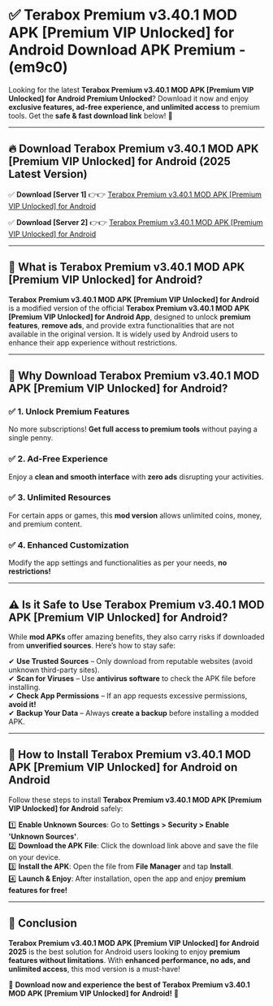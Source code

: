 
# ✅ Terabox Premium v3.40.1 MOD APK [Premium VIP Unlocked] for Android Download APK Premium -  (em9c0) 

Looking for the latest **Terabox Premium v3.40.1 MOD APK [Premium VIP Unlocked] for Android Premium Unlocked**? Download it now and enjoy **exclusive features, ad-free experience, and unlimited access** to premium tools. Get the **safe & fast download link** below! 🚀

---

## 🔥 Download Terabox Premium v3.40.1 MOD APK [Premium VIP Unlocked] for Android (2025 Latest Version)

✅ **Download [Server 1]** 👉👉 [Terabox Premium v3.40.1 MOD APK [Premium VIP Unlocked] for Android ](https://apkcomod.com?title=Terabox_Premium_v3.40.1_MOD_APK_[Premium_VIP_Unlocked]_for_Android)  

✅ **Download [Server 2]** 👉👉 [Terabox Premium v3.40.1 MOD APK [Premium VIP Unlocked] for Android ](https://apkcomod.com?title=Terabox_Premium_v3.40.1_MOD_APK_[Premium_VIP_Unlocked]_for_Android)  


---

## 📌 What is Terabox Premium v3.40.1 MOD APK [Premium VIP Unlocked] for Android?

**Terabox Premium v3.40.1 MOD APK [Premium VIP Unlocked] for Android** is a modified version of the official **Terabox Premium v3.40.1 MOD APK [Premium VIP Unlocked] for Android App**, designed to unlock **premium features**, **remove ads**, and provide extra functionalities that are not available in the original version. It is widely used by Android users to enhance their app experience without restrictions.

---

## 🌟 Why Download Terabox Premium v3.40.1 MOD APK [Premium VIP Unlocked] for Android?

### ✅ 1. Unlock Premium Features
No more subscriptions! **Get full access to premium tools** without paying a single penny.

### ✅ 2. Ad-Free Experience
Enjoy a **clean and smooth interface** with **zero ads** disrupting your activities.

### ✅ 3. Unlimited Resources
For certain apps or games, this **mod version** allows unlimited coins, money, and premium content.

### ✅ 4. Enhanced Customization
Modify the app settings and functionalities as per your needs, **no restrictions!**

---

## ⚠️ Is it Safe to Use Terabox Premium v3.40.1 MOD APK [Premium VIP Unlocked] for Android?

While **mod APKs** offer amazing benefits, they also carry risks if downloaded from **unverified sources**. Here’s how to stay safe:

✔ **Use Trusted Sources** – Only download from reputable websites (avoid unknown third-party sites).  
✔ **Scan for Viruses** – Use **antivirus software** to check the APK file before installing.  
✔ **Check App Permissions** – If an app requests excessive permissions, **avoid it!**  
✔ **Backup Your Data** – Always **create a backup** before installing a modded APK.

---

## 📲 How to Install Terabox Premium v3.40.1 MOD APK [Premium VIP Unlocked] for Android on Android

Follow these steps to install **Terabox Premium v3.40.1 MOD APK [Premium VIP Unlocked] for Android** safely:

1️⃣ **Enable Unknown Sources**: Go to **Settings > Security > Enable 'Unknown Sources'**.  
2️⃣ **Download the APK File**: Click the download link above and save the file on your device.  
3️⃣ **Install the APK**: Open the file from **File Manager** and tap **Install**.  
4️⃣ **Launch & Enjoy**: After installation, open the app and enjoy **premium features for free!**

---

## 🚀 Conclusion

**Terabox Premium v3.40.1 MOD APK [Premium VIP Unlocked] for Android 2025** is the best solution for Android users looking to enjoy **premium features without limitations**. With **enhanced performance, no ads, and unlimited access**, this mod version is a must-have!

🔻 **Download now and experience the best of Terabox Premium v3.40.1 MOD APK [Premium VIP Unlocked] for Android!** 🔻

